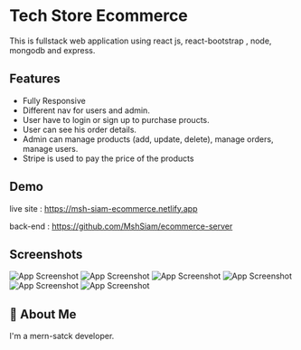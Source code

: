 
# Tech Store Ecommerce

This is fullstack web application using react js, react-bootstrap , node, mongodb and express.



## Features

- Fully Responsive 
- Different nav for users and admin. 
- User have to login or sign up to purchase proucts.
- User can see his order details.
- Admin can manage products (add, update, delete), manage orders, manage users.
- Stripe is used to pay the price of the products


## Demo

live site : https://msh-siam-ecommerce.netlify.app

back-end : https://github.com/MshSiam/ecommerce-server


## Screenshots

![App Screenshot](https://i.ibb.co/kSNp44K/Fire-Shot-Capture-002-React-App-msh-siam-ecommerce-netlify-app.png)
![App Screenshot](https://i.ibb.co/4WvYsqP/Fire-Shot-Capture-003-React-App-msh-siam-ecommerce-netlify-app.png
)
![App Screenshot](https://i.ibb.co/Wng2wvr/Fire-Shot-Capture-004-React-App-msh-siam-ecommerce-netlify-app.png
)
![App Screenshot](https://i.ibb.co/WByFXPZ/Fire-Shot-Capture-005-React-App-msh-siam-ecommerce-netlify-app.png
)
![App Screenshot](https://i.ibb.co/9YCGWKG/Fire-Shot-Capture-006-React-App-msh-siam-ecommerce-netlify-app.png
)
![App Screenshot](https://i.ibb.co/DwktPxG/Fire-Shot-Capture-012-React-App-msh-siam-ecommerce-netlify-app.png
)


## 🚀 About Me
I'm a mern-satck developer. 

